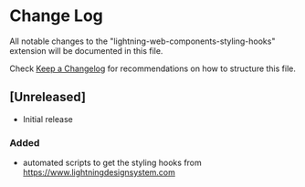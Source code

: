 # Change Log

All notable changes to the "lightning-web-components-styling-hooks" extension will be documented in this file.

Check [Keep a Changelog](http://keepachangelog.com/) for recommendations on how to structure this file.

## [Unreleased]

- Initial release

### Added

- automated scripts to get the styling hooks from https://www.lightningdesignsystem.com
